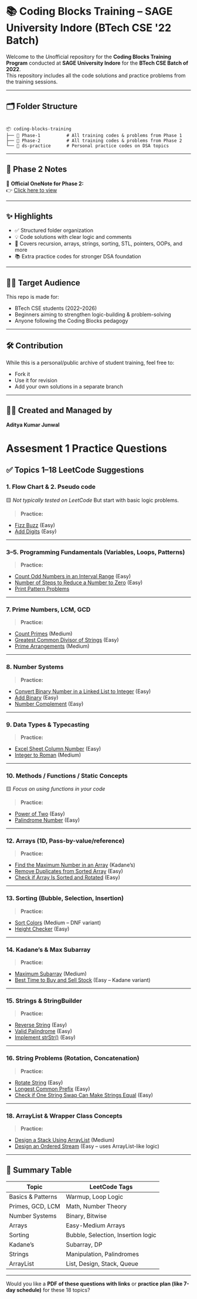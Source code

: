 # 📚 Coding Blocks Training – SAGE University Indore (BTech CSE '22 Batch)

Welcome to the *Un*official repository for the **Coding Blocks Training Program** conducted at **SAGE University Indore** for the **BTech CSE Batch of 2022**.  
This repository includes all the code solutions and practice problems from the training sessions.

---

## 🗂 Folder Structure

```

📦 coding-blocks-training
├── 📁 Phase-1          # All training codes & problems from Phase 1
├── 📁 Phase-2          # All training codes & problems from Phase 2
└── 📁 ds-practice      # Personal practice codes on DSA topics

```

---

## 📖 Phase 2 Notes

📎 **Official OneNote for Phase 2:**  
👉 [Click here to view](https://onedrive.live.com/view.aspx?resid=77785AC23F6B4702!s8f5cd0ff29744f5da0af158269b6a0ab&migratedtospo=true&redeem=aHR0cHM6Ly8xZHJ2Lm1zL28vYy83Nzc4NWFjMjNmNmI0NzAyL0V2X1FYSTkwS1YxUG9LOFZnbW0yb0tzQmVKdDdBTTU4SVdBMXRfRnhpT1hOdlE_ZT1tT0FFeTA&wd=target%28Lecture%203.one%7C4738e959-739d-497a-85a5-ecf45cf0593d%2FBinary%20Search%7C4ac15ec8-b554-42f0-839a-c6e8eac2fec0%2F%29&wdorigin=NavigationUrl)  

---

## ✨ Highlights

- ✅ Structured folder organization
- 💡 Code solutions with clear logic and comments
- 🔁 Covers recursion, arrays, strings, sorting, STL, pointers, OOPs, and more
- 📚 Extra practice codes for stronger DSA foundation

---

## 🧑‍💻 Target Audience

This repo is made for:
- BTech CSE students (2022–2026)
- Beginners aiming to strengthen logic-building & problem-solving
- Anyone following the Coding Blocks pedagogy

---

## 🛠 Contribution

While this is a personal/public archive of student training, feel free to:
- Fork it
- Use it for revision
- Add your own solutions in a separate branch

---

## 🙋‍♂️ Created and Managed by

**Aditya Kumar Junwal**

# Assesment 1 Practice Questions
## ✅ Topics 1–18 LeetCode Suggestions

### 1. **Flow Chart** & 2. **Pseudo code**

🟨 *Not typically tested on LeetCode*
But start with basic logic problems.

> **Practice:**

* [Fizz Buzz](https://leetcode.com/problems/fizz-buzz/) (Easy)
* [Add Digits](https://leetcode.com/problems/add-digits/) (Easy)

---

### 3–5. **Programming Fundamentals** (Variables, Loops, Patterns)

> **Practice:**

* [Count Odd Numbers in an Interval Range](https://leetcode.com/problems/count-odd-numbers-in-an-interval-range/) (Easy)
* [Number of Steps to Reduce a Number to Zero](https://leetcode.com/problems/number-of-steps-to-reduce-a-number-to-zero/) (Easy)
* [Print Pattern Problems](https://practice.geeksforgeeks.org/explore?page=1&category[]=Pattern%20Printing)

---

### 7. **Prime Numbers, LCM, GCD**

> **Practice:**

* [Count Primes](https://leetcode.com/problems/count-primes/) (Medium)
* [Greatest Common Divisor of Strings](https://leetcode.com/problems/greatest-common-divisor-of-strings/) (Easy)
* [Prime Arrangements](https://leetcode.com/problems/prime-arrangements/) (Medium)

---

### 8. **Number Systems**

> **Practice:**

* [Convert Binary Number in a Linked List to Integer](https://leetcode.com/problems/convert-binary-number-in-a-linked-list-to-integer/) (Easy)
* [Add Binary](https://leetcode.com/problems/add-binary/) (Easy)
* [Number Complement](https://leetcode.com/problems/number-complement/) (Easy)

---

### 9. **Data Types & Typecasting**

> **Practice:**

* [Excel Sheet Column Number](https://leetcode.com/problems/excel-sheet-column-number/) (Easy)
* [Integer to Roman](https://leetcode.com/problems/integer-to-roman/) (Medium)

---

### 10. **Methods / Functions / Static Concepts**

🟨 *Focus on using functions in your code*

> **Practice:**

* [Power of Two](https://leetcode.com/problems/power-of-two/) (Easy)
* [Palindrome Number](https://leetcode.com/problems/palindrome-number/) (Easy)

---

### 12. **Arrays (1D, Pass-by-value/reference)**

> **Practice:**

* [Find the Maximum Number in an Array](https://leetcode.com/problems/maximum-subarray/) (Kadane’s)
* [Remove Duplicates from Sorted Array](https://leetcode.com/problems/remove-duplicates-from-sorted-array/) (Easy)
* [Check if Array Is Sorted and Rotated](https://leetcode.com/problems/check-if-array-is-sorted-and-rotated/) (Easy)

---

### 13. **Sorting (Bubble, Selection, Insertion)**

> **Practice:**

* [Sort Colors](https://leetcode.com/problems/sort-colors/) (Medium – DNF variant)
* [Height Checker](https://leetcode.com/problems/height-checker/) (Easy)

---

### 14. **Kadane’s & Max Subarray**

> **Practice:**

* [Maximum Subarray](https://leetcode.com/problems/maximum-subarray/) (Medium)
* [Best Time to Buy and Sell Stock](https://leetcode.com/problems/best-time-to-buy-and-sell-stock/) (Easy – Kadane variant)

---

### 15. **Strings & StringBuilder**

> **Practice:**

* [Reverse String](https://leetcode.com/problems/reverse-string/) (Easy)
* [Valid Palindrome](https://leetcode.com/problems/valid-palindrome/) (Easy)
* [Implement strStr()](https://leetcode.com/problems/implement-strstr/) (Easy)

---

### 16. **String Problems** (Rotation, Concatenation)

> **Practice:**

* [Rotate String](https://leetcode.com/problems/rotate-string/) (Easy)
* [Longest Common Prefix](https://leetcode.com/problems/longest-common-prefix/) (Easy)
* [Check if One String Swap Can Make Strings Equal](https://leetcode.com/problems/check-if-one-string-swap-can-make-strings-equal/) (Easy)

---

### 18. **ArrayList & Wrapper Class Concepts**

> **Practice:**

* [Design a Stack Using ArrayList](https://leetcode.com/problems/implement-stack-using-queues/) (Medium)
* [Design an Ordered Stream](https://leetcode.com/problems/design-an-ordered-stream/) (Easy – uses ArrayList-like logic)

---

## 📌 Summary Table

| Topic             | LeetCode Tags                      |
| ----------------- | ---------------------------------- |
| Basics & Patterns | Warmup, Loop Logic                 |
| Primes, GCD, LCM  | Math, Number Theory                |
| Number Systems    | Binary, Bitwise                    |
| Arrays            | Easy-Medium Arrays                 |
| Sorting           | Bubble, Selection, Insertion logic |
| Kadane’s          | Subarray, DP                       |
| Strings           | Manipulation, Palindromes          |
| ArrayList         | List, Design, Stack, Queue         |

---

Would you like a **PDF of these questions with links** or **practice plan (like 7-day schedule)** for these 18 topics?

